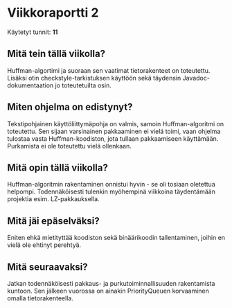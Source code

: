 # Viikkoraportti 2

Käytetyt tunnit: __11__

## Mitä tein tällä viikolla?

Huffman-algortimi ja suoraan sen vaatimat tietorakenteet on toteutettu. Lisäksi otin checkstyle-tarkistuksen käyttöön sekä täydensin Javadoc-dokumentaation jo toteutetuilta osin.

## Miten ohjelma on edistynyt?

Tekstipohjainen käyttöliittymäpohja on valmis, samoin Huffman-algoritmi on toteutettu. Sen sijaan varsinainen pakkaaminen ei vielä toimi, vaan ohjelma tulostaa vasta Huffman-koodiston, jota tullaan pakkaamiseen käyttämään. Purkamista ei ole toteutettu vielä ollenkaan.

## Mitä opin tällä viikolla?

Huffman-algoritmin rakentaminen onnistui hyvin - se oli tosiaan oletettua helpompi. Todennäköisesti tulenkin myöhempinä viikkoina täydentämään projektia esim. LZ-pakkauksella.

## Mitä jäi epäselväksi?

Eniten ehkä mietityttää koodiston sekä binäärikoodin tallentaminen, joihin en vielä ole ehtinyt perehtyä.

## Mitä seuraavaksi?

Jatkan todennäköisesti pakkaus- ja purkutoiminnallisuuden rakentamista kuntoon. Sen jälkeen vuorossa on ainakin PriorityQueuen korvaaminen omalla tietorakenteella.
